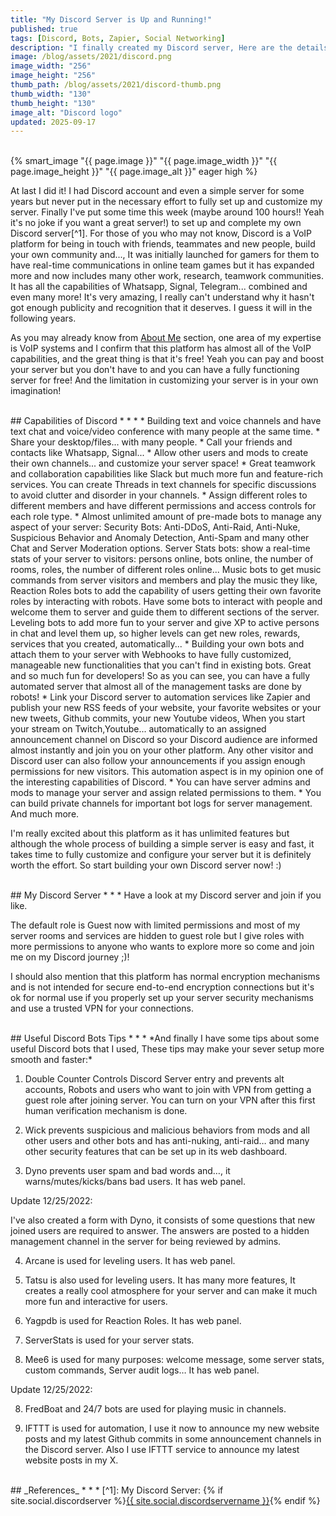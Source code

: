 ```yaml
---
title: "My Discord Server is Up and Running!"
published: true
tags: [Discord, Bots, Zapier, Social Networking]
description: "I finally created my Discord server, Here are the details."
image: /blog/assets/2021/discord.png
image_width: "256"
image_height: "256"
thumb_path: /blog/assets/2021/discord-thumb.png
thumb_width: "130"
thumb_height: "130"
image_alt: "Discord logo"
updated: 2025-09-17
---
```


<br>
{% smart_image "{{ page.image }}" "{{ page.image_width }}" "{{ page.image_height }}" "{{ page.image_alt }}" eager high %}
<br>

At last I did it! I had Discord account and even a simple server for some years but never put in the necessary effort to fully set up and customize my server. Finally I've put some time this week (maybe around 100 hours!! Yeah it's no joke if you want a great server!) to set up and complete my own Discord server[^1].
For those of you who may not know, Discord is a VoIP platform for being in touch with friends, teammates and new people, build your own community and..., It was initially launched for gamers for them to have real-time communications in online team games but it has expanded more and now includes many other work, research, teamwork communities. It has all the capabilities of Whatsapp, Signal, Telegram... combined and even many more! It's very amazing, I really can't understand why it hasn't got enough publicity and recognition that it deserves. I guess it will in the following years.

As you may already know from [About Me](/about) section, one area of my expertise is VoIP systems and I confirm that this platform has almost all of the VoIP capabilities, and the great thing is that it's free! Yeah you can pay and boost your server but you don't have to and you can have a fully functioning server for free! And the limitation in customizing your server is in your own imagination!

<br>
## Capabilities of Discord
* * *
* Building text and voice channels and have text chat and voice/video conference with many people at the same time.
* Share your desktop/files... with many people.
* Call your friends and contacts like Whatsapp, Signal...
* Allow other users and mods to create their own channels... and customize your server space!
* Great teamwork and collaboration capabilities like Slack but much more fun and feature-rich services. You can create Threads in text channels for specific discussions to avoid clutter and disorder in your channels.
* Assign different roles to different members and have different permissions and access controls for each role type.
* Almost unlimited amount of pre-made bots to manage any aspect of your server: Security Bots: Anti-DDoS, Anti-Raid, Anti-Nuke, Suspicious Behavior and Anomaly Detection, Anti-Spam and many other Chat and Server Moderation options. Server Stats bots: show a real-time stats of your server to visitors: persons online, bots online, the number of rooms, roles, the number of different roles online...
Music bots to get music commands from server visitors and members and play the music they like, Reaction Roles bots to add the capability of users getting their own favorite roles by interacting with robots. Have some bots to interact with people and welcome them to server and guide them to different sections of the server.
Leveling bots to add more fun to your server and give XP to active persons in chat and level them up, so higher levels can get new roles, rewards, services that you created, automatically...
* Building your own bots and attach them to your server with Webhooks to have fully customized, manageable new functionalities that you can't find in existing bots. Great and so much fun for developers! So as you can see, you can have a fully automated server that almost all of the management tasks are done by robots!
* Link your Discord server to automation services like Zapier and publish your new RSS feeds of your website, your favorite websites or your new tweets, Github commits, your new Youtube videos, When you start your stream on Twitch,Youtube... automatically to an assigned announcement channel on Discord so your Discord audience are informed almost instantly and join you on your other platform. Any other visitor and Discord user can also follow your announcements if you assign enough permissions for new visitors. This automation aspect is in my opinion one of the interesting capabilities of Discord.
* You can have server admins and mods to manage your server and assign related permissions to them.
* You can build private channels for important bot logs for server management.
And much more.

I'm really excited about this platform as it has unlimited features but although the whole process of building a simple server is easy and fast, it takes time to fully customize and configure your server but it is definitely worth the effort. So start building your own Discord server now! :)

<br>
## My Discord Server
* * *
Have a look at my Discord server and join if you like.

The default role is Guest now with limited permissions and most of my server rooms and services are hidden to guest role but I give roles with more permissions to anyone who wants to explore more so come and join me on my Discord journey ;)!    

I should also mention that this platform has normal encryption mechanisms and is not intended for secure end-to-end encryption connections but it's ok for normal use if you properly set up your server security mechanisms and use a trusted VPN for your connections.

<br>
## Useful Discord Bots Tips
* * *
*And finally I have some tips about some useful Discord bots that I used, These tips may make your sever setup more smooth and faster:*

1) Double Counter Controls Discord Server entry and prevents alt accounts, Robots and users who want to join with VPN from getting a guest role after joining server. You can turn on your VPN after this first human verification mechanism is done.

2) Wick prevents suspicious and malicious behaviors from mods and all other users and other bots and has anti-nuking, anti-raid… and many other security features that can be set up in its web dashboard.

3) Dyno prevents user spam and bad words and…, it warns/mutes/kicks/bans bad users. It has web panel.

Update 12/25/2022:

I've also created a form with Dyno, it consists of some questions that new joined users are required to answer. The answers are posted to a hidden management channel in the server for being reviewed by admins.

4) Arcane is used for leveling users. It has web panel.

5) Tatsu is also used for leveling users. It has many more features, It creates a really cool atmosphere for your server and can make it much more fun and interactive for users.

5) Yagpdb is used for Reaction Roles. It has web panel.

6) ServerStats is used for your server stats.

7) Mee6 is used for many purposes: welcome message, some server stats, custom commands, Server audit logs… It has web panel.

Update 12/25/2022:

8) FredBoat and 24/7 bots are used for playing music in channels.

9) IFTTT is used for automation, I use it now to announce my new website posts and my latest Github commits in some announcement channels in the Discord server. Also I use IFTTT service to announce my latest website posts in my X. 

<br>
## _References_
* * *
[^1]: My Discord Server: {% if site.social.discordserver %}<a href="https://discord.gg/{{ site.social.discordserver }}"><span>{{ site.social.discordservername }}</span></a>{% endif %}
